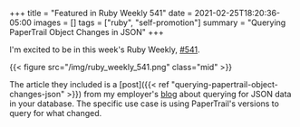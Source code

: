 +++
title = "Featured in Ruby Weekly 541"
date = 2021-02-25T18:20:36-05:00
images = []
tags = ["ruby", "self-promotion"]
summary = "Querying PaperTrail Object Changes in JSON"
+++

I'm excited to be in this week's Ruby Weekly, [#541](https://rubyweekly.com/issues/541).

{{< figure src="/img/ruby_weekly_541.png" class="mid" >}}

The article they included is a [post]({{< ref "querying-papertrail-object-changes-json" >}})
from my employer's [blog](https://blog.thegnar.co/querying-papertrail-object-changes-json)
about querying for JSON data in your database. The specific use case is using
PaperTrail's versions to query for what changed.
